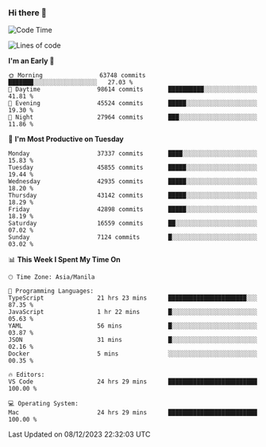 ### Hi there 👋

<!--START_SECTION:waka-->
![Code Time](http://img.shields.io/badge/Code%20Time-4%2C623%20hrs%2052%20mins-blue)

![Lines of code](https://img.shields.io/badge/From%20Hello%20World%20I%27ve%20Written-104.4%20million%20lines%20of%20code-blue)

**I'm an Early 🐤** 

```text
🌞 Morning                63748 commits       ███████░░░░░░░░░░░░░░░░░░   27.03 % 
🌆 Daytime                98614 commits       ██████████░░░░░░░░░░░░░░░   41.81 % 
🌃 Evening                45524 commits       █████░░░░░░░░░░░░░░░░░░░░   19.30 % 
🌙 Night                  27964 commits       ███░░░░░░░░░░░░░░░░░░░░░░   11.86 % 
```
📅 **I'm Most Productive on Tuesday** 

```text
Monday                   37337 commits       ████░░░░░░░░░░░░░░░░░░░░░   15.83 % 
Tuesday                  45855 commits       █████░░░░░░░░░░░░░░░░░░░░   19.44 % 
Wednesday                42935 commits       █████░░░░░░░░░░░░░░░░░░░░   18.20 % 
Thursday                 43142 commits       █████░░░░░░░░░░░░░░░░░░░░   18.29 % 
Friday                   42898 commits       █████░░░░░░░░░░░░░░░░░░░░   18.19 % 
Saturday                 16559 commits       ██░░░░░░░░░░░░░░░░░░░░░░░   07.02 % 
Sunday                   7124 commits        █░░░░░░░░░░░░░░░░░░░░░░░░   03.02 % 
```


📊 **This Week I Spent My Time On** 

```text
🕑︎ Time Zone: Asia/Manila

💬 Programming Languages: 
TypeScript               21 hrs 23 mins      ██████████████████████░░░   87.35 % 
JavaScript               1 hr 22 mins        █░░░░░░░░░░░░░░░░░░░░░░░░   05.63 % 
YAML                     56 mins             █░░░░░░░░░░░░░░░░░░░░░░░░   03.87 % 
JSON                     31 mins             █░░░░░░░░░░░░░░░░░░░░░░░░   02.16 % 
Docker                   5 mins              ░░░░░░░░░░░░░░░░░░░░░░░░░   00.35 % 

🔥 Editors: 
VS Code                  24 hrs 29 mins      █████████████████████████   100.00 % 

💻 Operating System: 
Mac                      24 hrs 29 mins      █████████████████████████   100.00 % 
```


 Last Updated on 08/12/2023 22:32:03 UTC
<!--END_SECTION:waka-->


<!--
**rad182/rad182** is a ✨ _special_ ✨ repository because its `README.md` (this file) appears on your GitHub profile.

Here are some ideas to get you started:

- 🔭 I’m currently working on ...
- 🌱 I’m currently learning ...
- 👯 I’m looking to collaborate on ...
- 🤔 I’m looking for help with ...
- 💬 Ask me about ...
- 📫 How to reach me: ...
- 😄 Pronouns: ...
- ⚡ Fun fact: ...
-->
